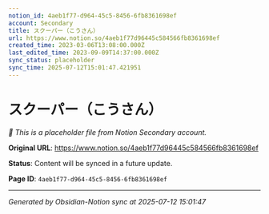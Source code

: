 ```yaml
---
notion_id: 4aeb1f77-d964-45c5-8456-6fb8361698ef
account: Secondary
title: スクーパー（こうさん）
url: https://www.notion.so/4aeb1f77d96445c584566fb8361698ef
created_time: 2023-03-06T13:08:00.000Z
last_edited_time: 2023-09-09T14:37:00.000Z
sync_status: placeholder
sync_time: 2025-07-12T15:01:47.421951
---
```


# スクーパー（こうさん）

*🔄 This is a placeholder file from Notion Secondary account.*

**Original URL**: https://www.notion.so/4aeb1f77d96445c584566fb8361698ef

**Status**: Content will be synced in a future update.

**Page ID**: `4aeb1f77-d964-45c5-8456-6fb8361698ef`

---

*Generated by Obsidian-Notion sync at 2025-07-12 15:01:47*
